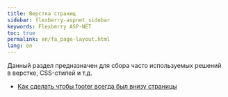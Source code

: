 ```yaml
---
title: Верстка страниц
sidebar: flexberry-aspnet_sidebar
keywords: Flexberry ASP-NET
toc: true
permalink: en/fa_page-layout.html
lang: en
---
```


Данный раздел предназначен для сбора часто используемых решений в верстке, CSS-стилей и т.д.

* [Как сделать чтобы footer всегда был внизу страницы](fa_footer-stick-bottom.html)